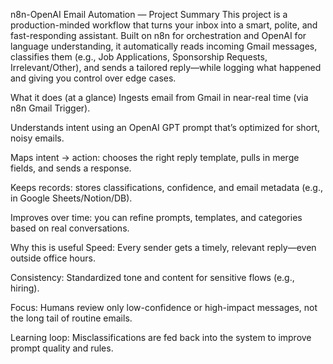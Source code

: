 n8n-OpenAI Email Automation — Project Summary
This project is a production-minded workflow that turns your inbox into a smart, polite, and fast-responding assistant. Built on n8n for orchestration and OpenAI for language understanding, it automatically reads incoming Gmail messages, classifies them (e.g., Job Applications, Sponsorship Requests, Irrelevant/Other), and sends a tailored reply—while logging what happened and giving you control over edge cases.

What it does (at a glance)
Ingests email from Gmail in near-real time (via n8n Gmail Trigger).

Understands intent using an OpenAI GPT prompt that’s optimized for short, noisy emails.

Maps intent → action: chooses the right reply template, pulls in merge fields, and sends a response.

Keeps records: stores classifications, confidence, and email metadata (e.g., in Google Sheets/Notion/DB).

Improves over time: you can refine prompts, templates, and categories based on real conversations.

Why this is useful
Speed: Every sender gets a timely, relevant reply—even outside office hours.

Consistency: Standardized tone and content for sensitive flows (e.g., hiring).

Focus: Humans review only low-confidence or high-impact messages, not the long tail of routine emails.

Learning loop: Misclassifications are fed back into the system to improve prompt quality and rules.

